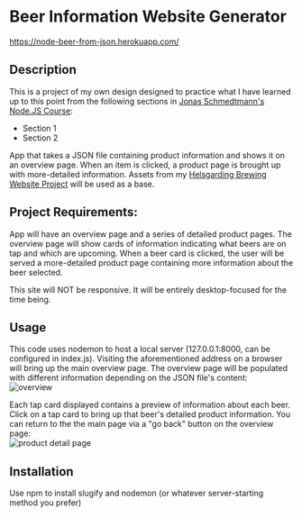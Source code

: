 # Beer Information Website Generator

https://node-beer-from-json.herokuapp.com/

## Description

This is a project of my own design designed to practice what I have learned up to this point from the following sections in [Jonas Schmedtmann's Node.JS Course](https://www.udemy.com/course/nodejs-express-mongodb-bootcamp/):

- Section 1
- Section 2

App that takes a JSON file containing product information and shows it on an overview page. When an item is clicked, a product page is brought up with more-detailed information. Assets from my [Helsgarding Brewing Website Project](https://github.com/JohnGardiner93/helsgardin-website) will be used as a base.

## Project Requirements:

App will have an overview page and a series of detailed product pages. The overview page will show cards of information indicating what beers are on tap and which are upcoming. When a beer card is clicked, the user will be served a more-detailed product page containing more information about the beer selected.

This site will NOT be responsive. It will be entirely desktop-focused for the time being.

## Usage

This code uses nodemon to host a local server (127.0.0.1:8000, can be configured in index.js). Visiting the aforementioned address on a browser will bring up the main overview page. The overview page will be populated with different information depending on the JSON file's content:  
![overview](https://user-images.githubusercontent.com/7349117/129693374-261a81c3-74de-45e2-827a-2c1503fc34bb.png)

Each tap card displayed contains a preview of information about each beer. Click on a tap card to bring up that beer's detailed product information. You can return to the the main page via a "go back" button on the overview page:  
![product detail page](https://user-images.githubusercontent.com/7349117/129693429-88d43179-4ff1-410b-9b8b-069e6a0ab872.png)

## Installation

Use npm to install slugify and nodemon (or whatever server-starting method you prefer)

